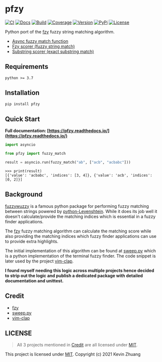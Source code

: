 # pfzy

[![CI](https://github.com/kazhala/pfzy/workflows/CI/badge.svg)](https://github.com/kazhala/pfzy/actions?query=workflow%3ACI)
[![Docs](https://img.shields.io/readthedocs/pfzy?label=Docs&logo=Read%20the%20Docs)](https://readthedocs.org/projects/pfzy/)
[![Build](https://codebuild.ap-southeast-2.amazonaws.com/badges?uuid=eyJlbmNyeXB0ZWREYXRhIjoiT2pwUFo2MVBzV1ptL0d4VDhmSHo4bSswVHFuaEh6bEU1d2g3bmpsdnZjSzcwWkxac3NHcjBKZDkyT2t1R0VveHJ0WlNFWmZmUjNQUGFpemxwV2loRm9rPSIsIml2UGFyYW1ldGVyU3BlYyI6Imw4dlcwYjlxaU9kYVd0UkoiLCJtYXRlcmlhbFNldFNlcmlhbCI6MX0%3D&branch=master)](https://ap-southeast-2.console.aws.amazon.com/codesuite/codebuild/378756445655/projects/pfzy/history?region=ap-southeast-2&builds-meta=eyJmIjp7InRleHQiOiIifSwicyI6e30sIm4iOjIwLCJpIjowfQ)
[![Coverage](https://img.shields.io/coveralls/github/kazhala/pfzy?logo=coveralls)](https://coveralls.io/github/kazhala/pfzy?branch=master)
[![Version](https://img.shields.io/pypi/pyversions/pfzy)](https://pypi.org/project/pfzy/)
[![PyPi](https://img.shields.io/pypi/v/pfzy)](https://pypi.org/project/pfzy/)
[![License](https://img.shields.io/pypi/l/pfzy)](https://github.com/kazhala/pfzy/blob/master/LICENSE)

<!-- start elevator-pitch-intro -->

Python port of the [fzy](https://github.com/jhawthorn/fzy) fuzzy string matching algorithm.

- [Async fuzzy match function](https://pfzy.readthedocs.io/en/latest/pages/usage.html#matcher)
- [Fzy scorer (fuzzy string match)](https://pfzy.readthedocs.io/en/latest/pages/usage.html#fzy-scorer)
- [Substring scorer (exact substring match)](https://pfzy.readthedocs.io/en/latest/pages/usage.html#substr-scorer)

## Requirements

```
python >= 3.7
```

## Installation

```sh
pip install pfzy
```

## Quick Start

**Full documentation: [https://pfzy.readthedocs.io/](https://pfzy.readthedocs.io/)**

```python
import asyncio

from pfzy import fuzzy_match

result = asyncio.run(fuzzy_match("ab", ["acb", "acbabc"]))
```

```
>>> print(result)
[{'value': 'acbabc', 'indices': [3, 4]}, {'value': 'acb', 'indices': [0, 2]}]
```

<!-- end elevator-pitch-intro -->

## Background

[fuzzywuzzy](https://github.com/seatgeek/fuzzywuzzy) is a famous python package for performing fuzzy matching
between strings powered by [python-Levenshtein](https://github.com/miohtama/python-Levenshtein). While it does its
job well it doesn't calculate/provide the matching indices which is essential in a fuzzy finder applications.

The [fzy](https://github.com/jhawthorn/fzy) fuzzy matching algorithm can calculate the matching score while also
providing the matching indices which fuzzy finder applications can use to provide extra highlights.

The initial implementation of this algorithm can be found at [sweep.py](https://github.com/aslpavel/sweep.py) which
is a python implementation of the terminal fuzzy finder. The code snippet is later used by the project [vim-clap](https://github.com/liuchengxu/vim-clap).

**I found myself needing this logic across multiple projects hence decided to strip out the logic and publish a dedicated
package with detailed documentation and unittest.**

<!-- start elevator-pitch-ending -->

## Credit

- [fzy](https://github.com/jhawthorn/fzy)
- [sweep.py](https://github.com/aslpavel/sweep.py)
- [vim-clap](https://github.com/liuchengxu/vim-clap)

## LICENSE

> All 3 projects mentioned in [Credit](#credit) are all licensed under [MIT](https://opensource.org/licenses/MIT).

This project is licensed under [MIT](https://github.com/kazhala/pfzy). Copyright (c) 2021 Kevin Zhuang

<!-- end elevator-pitch-ending -->
